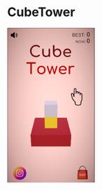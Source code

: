 # CubeTower
<img src="https://github.com/Vlada25/CubeTower/blob/main/game_screen.png" width="200" alt="Game screenshot">
